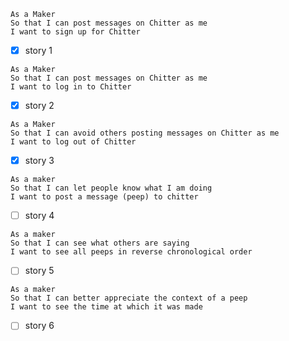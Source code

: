```
As a Maker
So that I can post messages on Chitter as me
I want to sign up for Chitter
```
- [x] story 1

```
As a Maker
So that I can post messages on Chitter as me
I want to log in to Chitter
```
- [x] story 2

```
As a Maker
So that I can avoid others posting messages on Chitter as me
I want to log out of Chitter
```
- [x] story 3

```
As a maker
So that I can let people know what I am doing
I want to post a message (peep) to chitter
```
- [ ] story 4

```
As a maker
So that I can see what others are saying
I want to see all peeps in reverse chronological order
```
- [ ] story 5

```
As a maker
So that I can better appreciate the context of a peep
I want to see the time at which it was made
```
- [ ] story 6
